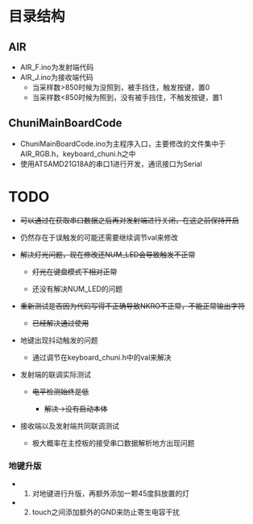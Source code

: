# 目录结构

## AIR
- AIR_F.ino为发射端代码
- AIR_J.ino为接收端代码
    - 当采样数>850时候为没照到，被手挡住，触发按键，置0
    - 当采样数<850时候为照到，没有被手挡住，不触发按键，置1

## ChuniMainBoardCode
- ChuniMainBoardCode.ino为主程序入口，主要修改的文件集中于AIR_RGB.h，keyboard_chuni.h之中
- 使用ATSAMD21G18A的串口1进行开发，通讯接口为Serial

# TODO
- ~~可以通过在获取串口数据之后再对发射端进行关闭，在这之前保持开启~~

- 仍然存在于误触发的可能还需要继续调节val来修改

- ~~解决灯光问题，现在修改还NUM_LED会导致触发不正常~~

    - ~~灯光在键盘模式下相对正常~~

    - 还没有解决NUM_LED的问题

- ~~重新测试是否因为代码写得不正确导致NKRO不正常，不能正常输出字符~~

    - ~~已经解决通过使用~~

- 地键出现抖动触发的问题

    - 通过调节在keyboard_chuni.h中的val来解决

- 发射端的联调实际测试

    - ~~电平检测始终是低~~

        - ~~解决->没有启动本体~~

- 接收端以及发射端共同联调测试
    - 极大概率在主控板的接受串口数据解析地方出现问题
### 地键升版
- 1. 对地键进行升版，再额外添加一颗45度斜放置的灯
- 2. touch之间添加额外的GND来防止寄生电容干扰